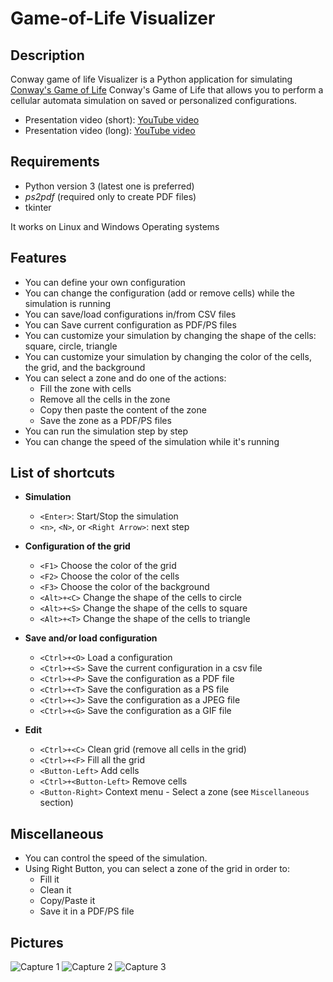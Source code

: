 # Game-of-Life Visualizer

## Description

Conway game of life Visualizer is a Python application for simulating [Conway's Game of Life][wikipedia game of life] Conway's Game of Life that allows you to perform a cellular automata simulation on saved or personalized configurations.

- Presentation video (short): [YouTube video](https://www.youtube.com/watch?v=at3M9MfzzFg)
- Presentation video (long): [YouTube video](https://www.youtube.com/watch?v=ewE061Sv1T4)

## Requirements

- Python version 3 (latest one is preferred)
- *ps2pdf* (required only to create PDF files)
- tkinter

It works on Linux and Windows Operating systems

## Features

- You can define your own configuration
- You can change the configuration (add or remove cells) while the simulation is running
- You can save/load configurations in/from CSV files
- You can Save current configuration as PDF/PS files
- You can customize your simulation by changing the shape of the cells: square, circle, triangle
- You can customize your simulation by changing the color of the cells, the grid, and the background
- You can select a zone and do one of the actions:
    - Fill the zone with cells
    - Remove all the cells in the zone
    - Copy then paste the content of the zone
    - Save the zone as a PDF/PS files
- You can run the simulation step by step
- You can change the speed of the simulation while it's running

## List of shortcuts

- **Simulation**
    - `<Enter>`: Start/Stop the simulation
    - `<n>`, `<N>`, or `<Right Arrow>`: next step

- **Configuration of the grid**
    - `<F1>` Choose the color of the grid
    - `<F2>` Choose the color of the cells
    - `<F3>` Choose the color of the background
    - `<Alt>+<C>` Change the shape of the cells to circle
    - `<Alt>+<S>` Change the shape of the cells to square
    - `<Alt>+<T>` Change the shape of the cells to triangle

- **Save and/or load configuration**
    - `<Ctrl>+<O>` Load a configuration
    - `<Ctrl>+<S>` Save the current configuration in a csv file
    - `<Ctrl>+<P>` Save the configuration as a PDF file
    - `<Ctrl>+<T>` Save the configuration as a PS file
    - `<Ctrl>+<J>` Save the configuration as a JPEG file
    - `<Ctrl>+<G>` Save the configuration as a GIF file

- **Edit**
    - `<Ctrl>+<C>` Clean grid (remove all cells in the grid)
    - `<Ctrl>+<F>` Fill all the grid
    - `<Button-Left>` Add cells
    - `<Ctrl>+<Button-Left>` Remove cells
    - `<Button-Right>` Context menu - Select a zone (see `Miscellaneous` section)

## Miscellaneous
- You can control the speed of the simulation.
- Using Right Button, you can select a zone of the grid in order to:
    - Fill it
    - Clean it
    - Copy/Paste it
    - Save it in a PDF/PS file

## Pictures

![Capture 1](https://raw.githubusercontent.com/touatily/Game-of-Life-Visualizer/master/pictures/Capture.PNG)
![Capture 2](https://raw.githubusercontent.com/touatily/Game-of-Life-Visualizer/master/pictures/Capture1.PNG)
![Capture 3](https://raw.githubusercontent.com/touatily/Game-of-Life-Visualizer/master/pictures/Capture2.PNG)


[Wikipedia game of life]: https://en.wikipedia.org/wiki/Conway%27s_Game_of_Life
